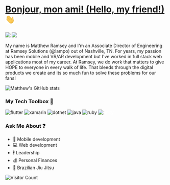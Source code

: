 # [Bonjour, mon ami! (Hello, my friend!) <img src="https://raw.githubusercontent.com/ABSphreak/ABSphreak/master/gifs/Hi.gif" width="30px">](https://matthewramsey.github.io/matthewramsey.tech/)
[<img height="30" src="https://img.shields.io/badge/linkedin-blue.svg?&style=for-the-badge&logo=linkedin&logoColor=white" />](https://www.linkedin.com/in/mr-tech/)
[<img height="30" src="https://img.shields.io/badge/twitter-%231DA1F2.svg?&style=for-the-badge&logo=twitter&logoColor=white" />](https://twitter.com/Matthew__Ramsey)


My name is Matthew Ramsey and I'm an Associate Director of Engineering at Ramsey Solutions (@lampo) out of Nashville, TN. For years, my passion has been mobile and VR/AR development but I've worked in full stack web applications most of my career. At Ramsey, we do work that matters to give HOPE to everyone in every walk of life. That bleeds through the digital products we create and its so much fun to solve these problems for our fans!

![Matthew's GitHub stats](https://github-readme-stats.vercel.app/api?username=MatthewRamsey&count_private=true&show_icons=true&theme=react)


### My Tech Toolbox 🧰

<p align="left">
<img src="https://dashboard.snapcraft.io/site_media/appmedia/2020/03/app_icon_512.png" alt="flutter" width="40" height="40"/> 
<img src="https://cdn.iconscout.com/icon/free/png-512/xamarin-282427.png" alt="xamarin" height="40"/> 
<img src="https://raw.githubusercontent.com/dotnet/brand/master/logo/dotnet-logo.png" alt="dotnet" height="40"/> 
<img src="https://banner2.cleanpng.com/20180605/vkg/kisspng-java-runtime-environment-programming-language-prog-java-5b16ff20784b91.6967505015282337604927.jpg" alt="java" width="40" height="40"/> 
<img src="https://megapng.com/images/bt/ruby-icon-10.png" alt="ruby" width="40" height="40"/>
<img src="https://cdn4.iconfinder.com/data/icons/logos-brands-5/24/unity-512.jpg" style="color: white" alt="unity" width="40" height="40"/>
</p>

### Ask Me About ❓

<ul>
  <li>
    📱 Mobile development
  </li>
  <li>
    💻 Web development
  </li>
  <li>
    🕴️ Leadership
  </li>
  <li>
    💰 Personal Finances
  </li>
  <li>
    🤼 Brazilian Jiu Jitsu
  </li>
  </ul
  
  

![Visitor Count](https://profile-counter.glitch.me/{MatthewRamsey}/count.svg)
